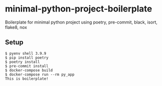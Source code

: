 # minimal-python-project-boilerplate

Boilerplate for minimal python project using poetry, pre-commit, black, isort, flake8, nox

## Setup

```
$ pyenv shell 3.9.9
$ pip install poetry
$ poetry install
$ pre-commit install
$ docker-compose build
$ docker-compose run --rm py_app
This is boilerplate!
```
